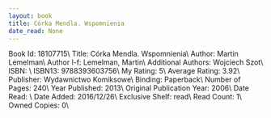 ```yaml
---
layout: book
title: Córka Mendla. Wspomnienia
date_read: None
---
```


Book Id: 18107715\ 
Title: Córka Mendla. Wspomnienia\ 
Author: Martin Lemelman\ 
Author l-f: Lemelman, Martin\ 
Additional Authors: Wojciech Szot\ 
ISBN: \ 
ISBN13: 9788393603756\ 
My Rating: 5\ 
Average Rating: 3.92\ 
Publisher: Wydawnictwo Komiksowe\ 
Binding: Paperback\ 
Number of Pages: 240\ 
Year Published: 2013\ 
Original Publication Year: 2006\ 
Date Read: \ 
Date Added: 2016/12/26\ 
Exclusive Shelf: read\ 
Read Count: 1\ 
Owned Copies: 0\ 

